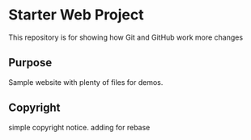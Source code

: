 # Starter Web Project

This repository is for showing how Git and GitHub work
more changes
## Purpose

Sample website with plenty of files for demos.

## Copyright

simple copyright notice.
adding for rebase
